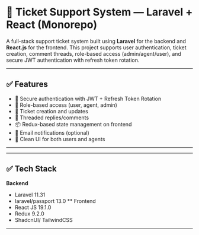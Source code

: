 # 🎫 Ticket Support System — Laravel + React (Monorepo)

A full-stack support ticket system built using **Laravel** for the backend and **React.js** for the frontend. This project supports user authentication, ticket creation, comment threads, role-based access (admin/agent/user), and secure JWT authentication with refresh token rotation.

---
## ✅ Features

- 🔐 Secure authentication with JWT + Refresh Token Rotation
- 👤 Role-based access (user, agent, admin)
- 📝 Ticket creation and updates
- 💬 Threaded replies/comments
- 📦 Redux-based state management on frontend
- 📩 Email notifications (optional)
- 🧠 Clean UI for both users and agents

---

---
## ✅ Tech Stack
**Backend**
- Laravel 11.31
- laravel/passport 13.0
** Frontend
- React JS 19.1.0
- Redux 9.2.0
- ShadcnUI/ TailwindCSS
---

